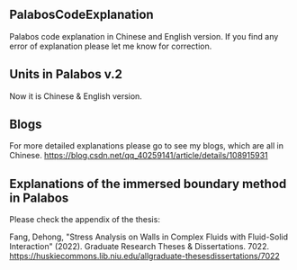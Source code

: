 ## PalabosCodeExplanation
Palabos code explanation in Chinese and English version.
If you find any error of explanation please let me know for correction.

## Units in Palabos v.2
Now it is Chinese & English version.

## Blogs
For more detailed explanations please go to see my blogs, which are all in Chinese.
https://blog.csdn.net/qq_40259141/article/details/108915931

## Explanations of the immersed boundary method in Palabos
Please check the appendix of the thesis:

Fang, Dehong, "Stress Analysis on Walls in Complex Fluids with Fluid-Solid Interaction" (2022). Graduate Research Theses & Dissertations. 7022.
https://huskiecommons.lib.niu.edu/allgraduate-thesesdissertations/7022
